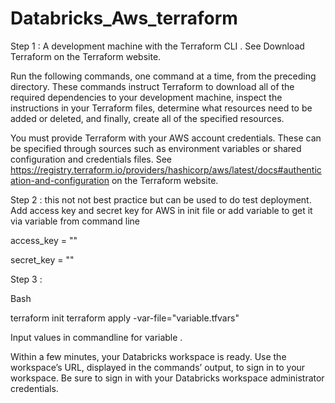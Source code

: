# Databricks_Aws_terraform


Step 1 : A development machine with the Terraform CLI . See Download Terraform on the Terraform website.

Run the following commands, one command at a time, from the preceding directory. These commands instruct Terraform to download all of the required dependencies to your development machine, inspect the instructions in your Terraform files, determine what resources need to be added or deleted, and finally, create all of the specified resources.


You must provide Terraform with your AWS account credentials. These can be specified through sources such as environment variables or shared configuration and credentials files. See https://registry.terraform.io/providers/hashicorp/aws/latest/docs#authentication-and-configuration on the Terraform website.

Step 2 : 
this not not best practice but can be used to do test deployment. 
Add access key and secret key for AWS in init file or add variable to get it via variable from command line 


access_key = "<aws access key>"
  
secret_key = "<aws secret key>"

Step 3 : 


Bash

terraform init
terraform apply -var-file="variable.tfvars"

Input values in commandline for variable .
  

Within a few minutes, your Databricks workspace is ready. Use the workspace’s URL, displayed in the commands’ output, to sign in to your workspace. Be sure to sign in with your Databricks workspace administrator credentials.
